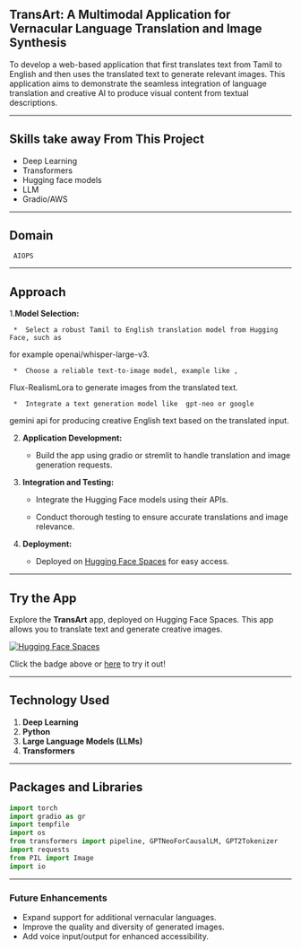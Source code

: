 ## TransArt: A Multimodal Application for Vernacular Language Translation and Image Synthesis
To develop a web-based application that first translates text from Tamil to English and then uses the translated text to generate relevant images. This application aims to demonstrate the
seamless integration of language translation and creative AI to produce visual content from
textual descriptions.

---

## Skills take away From This Project
 
   * Deep Learning
   * Transformers
   * Hugging face models
   * LLM
   * Gradio/AWS

---

## Domain

     AIOPS

---
    
## Approach

1.**Model Selection:**

     *  Select a robust Tamil to English translation model from Hugging Face, such as
for example openai/whisper-large-v3.

     *  Choose a reliable text-to-image model, example like ,
 Flux-RealismLora to generate images from the translated text.

     *  Integrate a text generation model like  gpt-neo or google
gemini api for producing creative English text based on the translated input.

2. **Application Development:**
    
     *  Build the app using gradio or stremlit to handle translation and image
generation requests.

3. **Integration and Testing:**
 
     *  Integrate the Hugging Face models using their APIs.

     *  Conduct thorough testing to ensure accurate translations and image relevance.

4. **Deployment:**
 
     *  Deployed on [Hugging Face Spaces](https://huggingface.co/spaces/Nanthu22/TransArt) for easy access.

---

## Try the App

Explore the **TransArt** app, deployed on Hugging Face Spaces. This app allows you to translate text and generate creative images.

[![Hugging Face Spaces](https://img.shields.io/badge/🤗-Hugging%20Face-orange)](https://huggingface.co/spaces/Nanthu22/TransArt)

Click the badge above or [here](https://huggingface.co/spaces/Nanthu22/TransArt) to try it out!


---

## Technology Used
1. **Deep Learning**
2. **Python**
3. **Large Language Models (LLMs)**
4. **Transformers**

---

## Packages and Libraries
```python
import torch
import gradio as gr
import tempfile
import os
from transformers import pipeline, GPTNeoForCausalLM, GPT2Tokenizer
import requests
from PIL import Image
import io
```

---

### Future Enhancements
- Expand support for additional vernacular languages.
- Improve the quality and diversity of generated images.
- Add voice input/output for enhanced accessibility.



